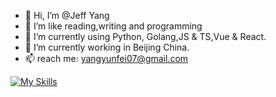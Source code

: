 - 👋 Hi, I’m @Jeff Yang
- 👀 I’m like reading,writing and programming
- 🌱 I’m currently using Python, Golang,JS & TS,Vue & React.
- 💞️ I’m currently working in Beijing China.
- 📫 reach me: yangyunfei07@gmail.com

[![My Skills](https://skillicons.dev/icons?i=js,html,css,python,go,vue,react)](https://skillicons.dev)
<!---
yunfei07/yunfei07 is a ✨ special ✨ repository because its `README.md` (this file) appears on your GitHub profile.
You can click the Preview link to take a look at your changes.
--->

